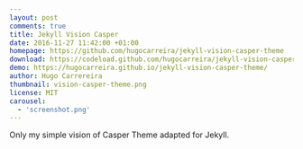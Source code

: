 ```yaml
---
layout: post
comments: true
title: Jekyll Vision Casper
date: 2016-11-27 11:42:00 +01:00
homepage: https://github.com/hugocarreira/jekyll-vision-casper-theme
download: https://codeload.github.com/hugocarreira/jekyll-vision-casper-theme/zip/gh-pages
demo: https://hugocarreira.github.io/jekyll-vision-casper-theme/
author: Hugo Carrereira
thumbnail: vision-casper-theme.png
license: MIT
carousel:
  - 'screenshot.png'
---
```


Only my simple vision of Casper Theme adapted for Jekyll.
